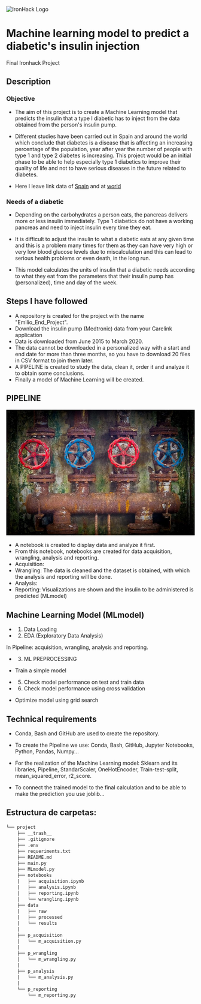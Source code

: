 
![IronHack Logo](https://s3-eu-west-1.amazonaws.com/ih-materials/uploads/upload_d5c5793015fec3be28a63c4fa3dd4d55.png)



# Machine learning model to predict a diabetic's insulin injection

Final Ironhack Project

## Description

### Objective

* The aim of this project is to create a Machine Learning model that predicts the insulin that a type I diabetic has to inject from the data obtained from the person's insulin pump.

* Different studies have been carried out in Spain and around the world which conclude that diabetes is a disease that is affecting an increasing percentage of the population, year after year the number of people with type 1 and type 2 diabetes is increasing. This project would be an initial phase to be able to help especially type 1 diabetics to improve their quality of life and not to have serious diseases in the future related to diabetes.

* Here I leave link data of [Spain](https://www.ciberdem.org/noticias/ciberdem-publica-los-resultados-del-estudio-di-betes-sobre-la-incidencia-de-la-enfermedad-en-espana) and at [world](https://www.who.int/diabetes/es/)

### Needs of a diabetic

* Depending on the carbohydrates a person eats, the pancreas delivers more or less insulin immediately. Type 1 diabetics do not have a working pancreas and need to inject insulin every time they eat. 

* It is difficult to adjust the insulin to what a diabetic eats at any given time and this is a problem many times for them as they can have very high or very low blood glucose levels due to miscalculation and this can lead to serious health problems or even death, in the long run.

* This model calculates the units of insulin that a diabetic needs according to what they eat from the parameters that their insulin pump has (personalized), time and day of the week.


## Steps I have followed

* A repository is created for the project with the name "Emilio_End_Project".
* Download the insulin pump (Medtronic) data from your Carelink application
* Data is downloaded from June 2015 to March 2020.
* The data cannot be downloaded in a personalized way with a start and end date for more than three months, so you have to download 20 files in CSV format to join them later.
* A PIPELINE is created to study the data, clean it, order it and analyze it to obtain some conclusions.
* Finally a model of Machine Learning will be created.


## PIPELINE

![Pipeline image](pipelines.jpg)

* A notebook is created to display data and analyze it first.
* From this notebook, notebooks are created for data acquisition, wrangling, analysis and reporting.
* Acquisition:
* Wrangling: The data is cleaned and the dataset is obtained, with which the analysis and reporting will be done.
* Analysis:
* Reporting: Visualizations are shown and the insulin to be administered is predicted (MLmodel)


## Machine Learning Model (MLmodel)

* 1. Data Loading

* 2. EDA (Exploratory Data Analysis)

In Pipeline: acquisition, wrangling, analysis and reporting.

* 3. ML PREPROCESSING

* Train a simple model

* 5. Check model performance on test and train data

* 6. Check model performance using cross validation

* Optimize model using grid search 



## Technical requirements

* Conda, Bash and GitHub are used to create the repository.

* To create the Pipeline we use: Conda, Bash, GitHub, Jupyter Notebooks, Python, Pandas, Numpy...

* For the realization of the Machine Learning model: Sklearn and its libraries, Pipeline, StandarScaler, OneHotEncoder, Train-test-split, mean_squared_error, r2_score.

* To connect the trained model to the final calculation and to be able to make the prediction you use joblib...



## Estructura de carpetas:

```
└── project
    ├── __trash__
    ├── .gitignore
    ├── .env
    ├── requeriments.txt
    ├── README.md
    ├── main.py
    ├── MLmodel.py
    ├── notebooks
    |   ├── acquisition.ipynb
    |   ├── analysis.ipynb
    │   ├── reporting.ipynb
    │   └── wrangling.ipynb
    ├── data
    |   ├── raw
    |   ├── processed
    |   └── results
    |
    ├── p_acquisition
    │   └── m_acquisition.py
    |
    ├── p_wrangling
    │   └── m_wrangling.py
    |
    ├── p_analysis
    |   └── m_analysis.py
    |
    └── p_reporting
        └── m_reporting.py
 
 ```

